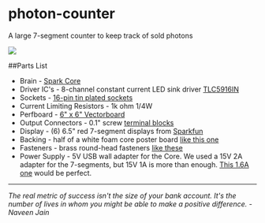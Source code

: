 photon-counter
==============

A large 7-segment counter to keep track of sold photons

![](http://i.imgur.com/3YVueBd.jpg)

##Parts List

* Brain - [Spark Core](https://store.spark.io)
* Driver IC's - 8-channel constant current LED sink driver [TLC5916IN](http://www.digikey.com/product-detail/en/TLC5916IN/296-24383-5-ND/1906409)
* Sockets - [16-pin tin plated sockets](http://www.digikey.com/product-search/en?vendor=0&keywords=ed3046-5)
* Current Limiting Resistors - 1k ohm 1/4W
* Perfboard - [6" x 6" Vectorboard](http://www.digikey.com/product-search/en?vendor=0&keywords=v2012-nd)
* Output Connectors - 0.1" screw [terminal blocks](http://www.digikey.com/product-search/en?KeyWords=ED10566-ND)
* Display - (6) 6.5" red 7-segment displays from [Sparkfun](https://www.sparkfun.com/products/8530)
* Backing - half of a white foam core poster board [like this one](http://www.officedepot.com/a/products/454140/Office-Depot-Brand-Foam-Boards-30/)
* Fasteners - brass round-head fasteners [like these](http://www.officedepot.com/a/products/613827/Office-Depot-Brand-Round-Head-Fasteners/)
* Power Supply - 5V USB wall adapter for the Core. We used a 15V 2A adapter for the 7-segments, but 15V 1A is more than enough.  [This 1.6A one](http://www.digikey.com/product-detail/en/EPSA150160U-P5P-SZ/T1072-P5P-ND/2235264) would be perfect.
---
*The real metric of success isn't the size of your bank account. It's the number of lives in whom you might be able to make a positive difference. - Naveen Jain*

